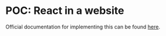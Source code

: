 # POC: React in a website

Official documentation for implementing this can be found [here](https://reactjs.org/docs/add-react-to-a-website.html).
